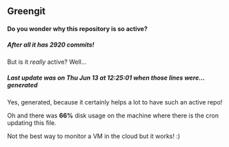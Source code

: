## Greengit

#### Do you wonder why this repository is so active?

##### After all it has 2920 commits!

But is it *really* active? Well...

##### Last update was on Thu Jun 13 at 12:25:01 when those lines were... generated

Yes, generated, because it certainly helps a lot to have such an active repo!

Oh and there was **66%** disk usage on the machine
where there is the cron updating this file.

Not the best way to monitor a VM in the cloud but it works! :)
